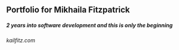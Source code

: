 ## Portfolio for Mikhaila Fitzpatrick
##### 2 years into software development and this is only the beginning
###### kailfitz.com